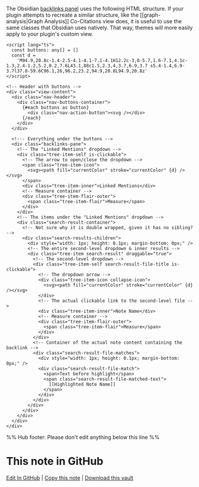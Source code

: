 The Obsidian [backlinks panel](https://help.obsidian.md/Plugins/Backlinks) uses the following HTML structure. If your plugin attempts to recreate a similar structure, like the [[graph-analysis|Graph Analysis]] Co-Citations view does, it is useful to use the same classes that Obsidian uses natively. That way, themes will more easily apply to your plugin's custom view.

```svelte
<script lang="ts">
  const buttons: any[] = []
  const d =
    'M94.9,20.8c-1.4-2.5-4.1-4.1-7.1-4.1H12.2c-3,0-5.7,1.6-7.1,4.1c-1.3,2.4-1.2,5.2,0.2,7.6L43.1,88c1.5,2.3,4,3.7,6.9,3.7 s5.4-1.4,6.9-3.7l37.8-59.6C96.1,26,96.2,23.2,94.9,20.8L94.9,20.8z'
</script>

<!-- Header with buttons -->
<div class="view-content">
  <div class="nav-header">
    <div class="nav-buttons-container">
      {#each buttons as button}
        <div class="nav-action-button"><svg /></div>
      {/each}
    </div>
  </div>

  <!--- Everything under the buttons -->
  <div class="backlinks-pane">
    <!-- The "Linked Mentions" dropdown -->
    <div class="tree-item-self is-clickable">
      <!-- The arrow to open/close the dropdown -->
      <span class="tree-item-icon">
        <svg><path fill="currentColor" stroke="currentColor" {d} /></svg>
      </span>
      <div class="tree-item-inner">Linked Mentions</div>
      <!-- Measure container -->
      <div class="tree-item-flair-outer">
        <span class="tree-item-flair">Measure</span>
      </div>
    </div>
    <!-- The items under the "Linked Mentions" dropdown -->
    <div class="search-result-container">
      <!-- Not sure why it is double wrapped, given it has no sibling? -->
      <div class="search-results-children">
        <div style="width: 1px; height: 0.1px; margin-bottom: 0px;" />
        <!-- The entire second-level dropdown & inner results -->
        <div class="tree-item search-result" draggable="true">
          <!-- The second-level dropdown -->
          <div class="tree-item-self search-result-file-title is-clickable">
            <!-- The dropdown arrow -->
            <div class="tree-item-icon collapse-icon">
              <svg><path fill="currentColor" stroke="currentColor" {d} /></svg>
            </div>
            <!-- The actual clickable link to the second-level file -->
            <div class="tree-item-inner">Note Name</div>
            <!-- Measure container -->
            <div class="tree-item-flair-outer">
              <span class="tree-item-flair">Measure</span>
            </div>
          </div>
          <!-- Container of the actual note content containing the backlink -->
          <div class="search-result-file-matches">
            <div style="width: 1px; height: 0.1px; margin-bottom: 0px;" />
            <div class="search-result-file-match">
              <span>Text before highlight</span>
              <span class="search-result-file-matched-text">
                [[Highlighted Note Name]]
              </span>
            </div>
          </div>
        </div>
      </div>
    </div>
  </div>
</div>
```

%% Hub footer: Please don't edit anything below this line %%

# This note in GitHub

<span class="git-footer">[Edit In GitHub](https://github.dev/obsidian-community/obsidian-hub/blob/main/06%20-%20Inbox/Backlinks%20Panel%20HTML%20Svelte%20Component.md "git-hub-edit-note") | [Copy this note](https://raw.githubusercontent.com/obsidian-community/obsidian-hub/main/06%20-%20Inbox/Backlinks%20Panel%20HTML%20Svelte%20Component.md "git-hub-copy-note") | [Download this vault](https://github.com/obsidian-community/obsidian-hub/archive/refs/heads/main.zip "git-hub-download-vault") </span>
